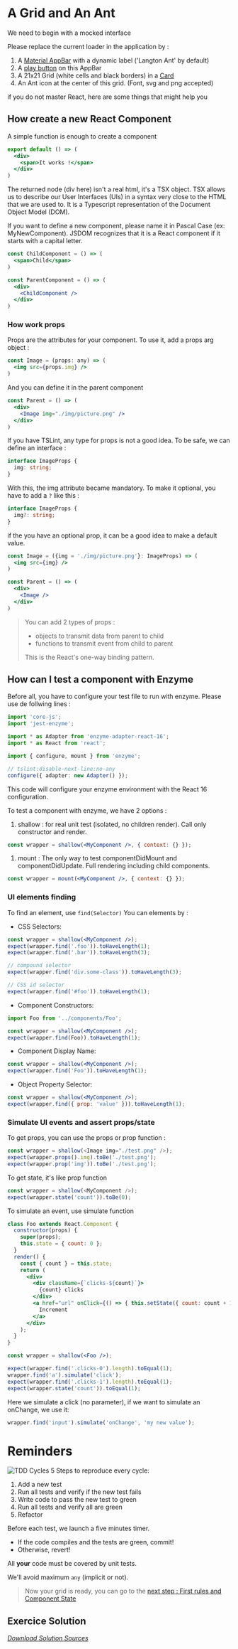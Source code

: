 # A Grid and An Ant
We need to begin with a mocked interface

Please replace the current loader in the application by :
1. A [Material AppBar](http://www.material-ui.com/#/components/app-bar) with a dynamic label ('Langton Ant' by default)
1. A [play button](http://www.material-ui.com/#/components/icon-button) on this AppBar
1. A 21x21 Grid (white cells and black borders) in a [Card](http://www.material-ui.com/#/components/card)
1. An Ant icon at the center of this grid. (Font, svg and png accepted)

if you do not master React, here are some things that might help you

## How create a new React Component
A simple function is enough to create a component
``` jsx
export default () => (
  <div>
    <span>It works !</span>
  </div>
)
```

The returned node (div here) isn't a real html, it's a TSX object. TSX allows us to describe our User Interfaces (UIs) in a syntax very close to the HTML that we are used to. It is a Typescript representation of the Document Object Model (DOM).

If you want to define a new component, please name it in Pascal Case (ex: MyNewComponent). JSDOM recognizes that it is a React component if it starts with a capital letter.

``` jsx
const ChildComponent = () => (
  <span>Child</span>
)

const ParentComponent = () => (
  <div>
    <ChildComponent />
  </div>
)
```
### How work props
Props are the attributes for your component. To use it, add a props arg object :
``` jsx
const Image = (props: any) => (
  <img src={props.img} />
)
```

And you can define it in the parent component 
``` jsx
const Parent = () => (
  <div>
    <Image img="./img/picture.png" />
  </div>
)
```

If you have TSLint, any type for props is not a good idea. To be safe, we can define an interface :
``` typescript
interface ImageProps {
  img: string;
}
```

With this, the img attribute became mandatory. To make it optional, you have to add a `?` like this :
``` typescript
interface ImageProps {
  img?: string;
}
```

if the you have an optional prop, it can be a good idea to make a default value.
``` jsx
const Image = ({img = './img/picture.png'}: ImageProps) => (
  <img src={img} />
)

const Parent = () => (
  <div>
    <Image />
  </div>
)
```

> You can add 2 types of props :
> * objects to transmit data from parent to child
> * functions to transmit event from child to parent
>
> This is the React's one-way binding pattern.

## How can I test a component with Enzyme
Before all, you have to configure your test file to run with enzyme.
Please use de follwing lines :
``` typescript
import 'core-js';
import 'jest-enzyme';

import * as Adapter from 'enzyme-adapter-react-16';
import * as React from 'react';

import { configure, mount } from 'enzyme';

// tslint:disable-next-line:no-any
configure({ adapter: new Adapter() });
```

This code will configure your enzyme environment with the React 16 configuration.

To test a component with enzyme, we have 2 options :
1. shallow : for real unit test (isolated, no children render). Call only constructor and render.
``` jsx
const wrapper = shallow(<MyComponent />, { context: {} });
```
1. mount : The only way to test componentDidMount and componentDidUpdate. Full rendering including child components.
``` jsx
const wrapper = mount(<MyComponent />, { context: {} });
```

### UI elements finding
To find an element, use `find(Selector)`
You can elements by :
* CSS Selectors:
```jsx
const wrapper = shallow(<MyComponent />);
expect(wrapper.find('.foo')).toHaveLength(1);
expect(wrapper.find('.bar')).toHaveLength(3);

// compound selector
expect(wrapper.find('div.some-class')).toHaveLength(3);

// CSS id selector
expect(wrapper.find('#foo')).toHaveLength(1);
```

* Component Constructors:
```jsx
import Foo from '../components/Foo';

const wrapper = shallow(<MyComponent />);
expect(wrapper.find(Foo)).toHaveLength(1);
```

* Component Display Name:
```jsx
const wrapper = shallow(<MyComponent />);
expect(wrapper.find('Foo')).toHaveLength(1);
```

* Object Property Selector:
```jsx
const wrapper = shallow(<MyComponent />);
expect(wrapper.find({ prop: 'value' })).toHaveLength(1);
```


### Simulate UI events and assert props/state
To get props, you can use the props or prop function :
``` typescript
const wrapper = shallow(<Image img="./test.png" />);
expect(wrapper.props().img).toBe('./test.png');
expect(wrapper.prop('img')).toBe('./test.png');
```

To get state, it's like prop function
``` typescript
const wrapper = shallow(<MyComponent />);
expect(wrapper.state('count')).toBe(0);
```

To simulate an event, use simulate function
``` jsx
class Foo extends React.Component {
  constructor(props) {
    super(props);
    this.state = { count: 0 };
  }
  render() {
    const { count } = this.state;
    return (
      <div>
        <div className={`clicks-${count}`}>
          {count} clicks
        </div>
        <a href="url" onClick={() => { this.setState({ count: count + 1 }); }}>
          Increment
        </a>
      </div>
    );
  }
}

const wrapper = shallow(<Foo />);

expect(wrapper.find('.clicks-0').length).toEqual(1);
wrapper.find('a').simulate('click');
expect(wrapper.find('.clicks-1').length).toEqual(1);
expect(wrapper.state('count')).toEqual(1);
```

Here we simulate a click (no parameter), if we want to simulate an onChange, we use it:
```typescript
wrapper.find('input').simulate('onChange', 'my new value');
```

# Reminders
![TDD Cycles](https://upload.wikimedia.org/wikipedia/commons/0/0b/TDD_Global_Lifecycle.png)
5 Steps to reproduce every cycle:
1. Add a new test
1. Run all tests and verify if the new test fails
1. Write code to pass the new test to green
1. Run all tests and verify all are green
1. Refactor

Before each test, we launch a five minutes timer.
* If the code compiles and the tests are green, commit!
* Otherwise, revert!

All __your__ code must be covered by unit tests.

We'll avoid maximum `any` (implicit or not).

> Now your grid is ready, you can go to the [next step : First rules and Component State](./STEP_3.md)

## Exercice Solution
[_Download Solution Sources_](https://github.com/Bogala/langton-ant-dojo/archive/step2.zip)
